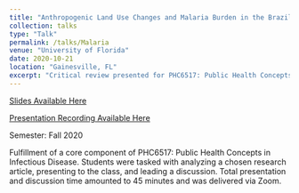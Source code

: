 ```yaml
---
title: "Anthropogenic Land Use Changes and Malaria Burden in the Brazilian Amazon"
collection: talks
type: "Talk"
permalink: /talks/Malaria
venue: "University of Florida"
date: 2020-10-21
location: "Gainesville, FL"
excerpt: "Critical review presented for PHC6517: Public Health Concepts in Infectious Disease"
---
```


<a href="http://shalslikesepi.github.io/files/SN_Malaria.pdf" target="_blank" rel="noreferrer">Slides Available Here </a>    

<a href="https://youtu.be/fARKe7bL3Cs" target="_blank" rel="noreferrer">Presentation Recording Available Here </a>      

Semester: Fall 2020  

Fulfillment of a core component of PHC6517: Public Health Concepts in Infectious Disease. Students were tasked with analyzing a chosen research article, presenting to the class, and leading a discussion. Total presentation and discussion time amounted to 45 minutes and was delivered via Zoom. 

